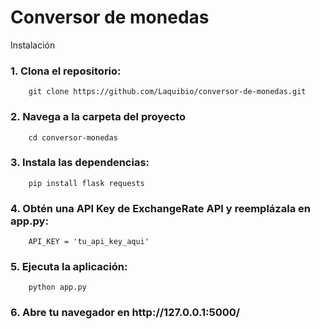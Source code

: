 # Conversor de monedas
Instalación

<h3>1. Clona el repositorio:</h3>
    
        git clone https://github.com/Laquibio/conversor-de-monedas.git

<h3>2. Navega a la carpeta del proyecto</h3>
    
        cd conversor-monedas

<h3>3. Instala las dependencias:</h3>

        pip install flask requests

<h3>4. Obtén una API Key de ExchangeRate API y reemplázala en app.py:</h3>

        API_KEY = 'tu_api_key_aqui'

<h3>5. Ejecuta la aplicación:</h3>

        python app.py

<h3>6. Abre tu navegador en http://127.0.0.1:5000/</h3>
